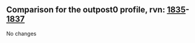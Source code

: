 ## Comparison for the outpost0 profile, rvn: [1835](https://github.com/PRO100KatYT/FortniteProfileRevisions/tree/main/profiles/outpost0/1835%20outpost0.json)-[1837](https://github.com/PRO100KatYT/FortniteProfileRevisions/tree/main/profiles/outpost0/1837%20outpost0.json)

No changes
